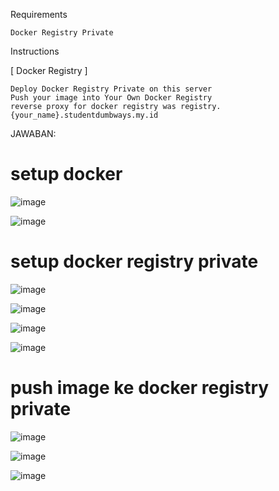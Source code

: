 Requirements

    Docker Registry Private

Instructions

[ Docker Registry ]

    Deploy Docker Registry Private on this server
    Push your image into Your Own Docker Registry
    reverse proxy for docker registry was registry.{your_name}.studentdumbways.my.id
JAWABAN:

# setup docker

![image](https://github.com/user-attachments/assets/f8c5dcc3-e8c4-45bf-bc30-6ac60a8b89ae)

![image](https://github.com/user-attachments/assets/4581af28-c47f-4e18-b06b-49e25a22fddc)

# setup docker registry private

![image](https://github.com/user-attachments/assets/29d2c09e-272c-4113-9ff1-28b825bcce5b)

![image](https://github.com/user-attachments/assets/f7f10c70-84a3-4548-a278-b9048d4afeb7)

![image](https://github.com/user-attachments/assets/4937fd02-f14b-4c1c-8efa-eee2a10f8bd4)

![image](https://github.com/user-attachments/assets/5f2f338c-1b11-46dc-85e7-c377b06a7680)

# push image ke docker registry private

![image](https://github.com/user-attachments/assets/cdf2e565-a596-4c4d-8021-dea3d0da0828)

![image](https://github.com/user-attachments/assets/b84ce996-77ad-4096-8be5-cc71022d03ee)

![image](https://github.com/user-attachments/assets/b07b191f-70c4-4b21-85f1-138c788ca5bb)
